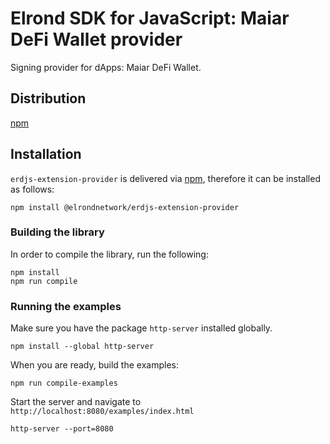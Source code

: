# Elrond SDK for JavaScript: Maiar DeFi Wallet provider

Signing provider for dApps: Maiar DeFi Wallet. 

## Distribution

[npm](https://www.npmjs.com/package/@elrondnetwork/erdjs-extension-provider)

## Installation

`erdjs-extension-provider` is delivered via [npm](https://www.npmjs.com/package/@elrondnetwork/erdjs-extension-provider), therefore it can be installed as follows:

```
npm install @elrondnetwork/erdjs-extension-provider
```

### Building the library

In order to compile the library, run the following:

```
npm install
npm run compile
```

### Running the examples

Make sure you have the package `http-server` installed globally.

```
npm install --global http-server
```

When you are ready, build the examples:

```
npm run compile-examples
```

Start the server and navigate to `http://localhost:8080/examples/index.html`

```
http-server --port=8080
```
